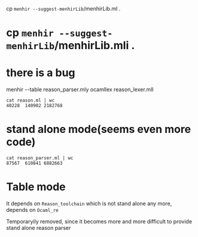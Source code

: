 cp `menhir --suggest-menhirLib`/menhirLib.ml .
# cp `menhir --suggest-menhirLib`/menhirLib.mli .
# there is a bug
menhir --table reason_parser.mly
ocamllex reason_lexer.mll 

```
cat reason.ml | wc
40228  140902 2182768
```


# stand alone mode(seems even more code)
```
cat reason_parser.ml | wc
87567  610841 6882663
```

# Table mode

It depends on `Reason_toolchain` which is not stand alone any more,
depends on `Ocaml_re`

Temporaryily removed, since it becomes more and more difficult 
to provide stand alone reason parser
